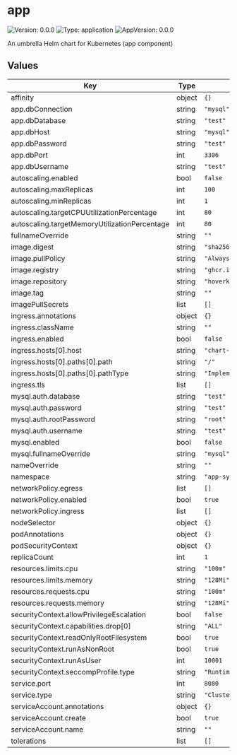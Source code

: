 # app

![Version: 0.0.0](https://img.shields.io/badge/Version-0.0.0-informational?style=flat-square) ![Type: application](https://img.shields.io/badge/Type-application-informational?style=flat-square) ![AppVersion: 0.0.0](https://img.shields.io/badge/AppVersion-0.0.0-informational?style=flat-square)

An umbrella Helm chart for Kubernetes (app component)

## Values

| Key                                           | Type   | Default                                                                     | Description |
| --------------------------------------------- | ------ | --------------------------------------------------------------------------- | ----------- |
| affinity                                      | object | `{}`                                                                        |             |
| app.dbConnection                              | string | `"mysql"`                                                                   |             |
| app.dbDatabase                                | string | `"test"`                                                                    |             |
| app.dbHost                                    | string | `"mysql"`                                                                   |             |
| app.dbPassword                                | string | `"test"`                                                                    |             |
| app.dbPort                                    | int    | `3306`                                                                      |             |
| app.dbUsername                                | string | `"test"`                                                                    |             |
| autoscaling.enabled                           | bool   | `false`                                                                     |             |
| autoscaling.maxReplicas                       | int    | `100`                                                                       |             |
| autoscaling.minReplicas                       | int    | `1`                                                                         |             |
| autoscaling.targetCPUUtilizationPercentage    | int    | `80`                                                                        |             |
| autoscaling.targetMemoryUtilizationPercentage | int    | `80`                                                                        |             |
| fullnameOverride                              | string | `""`                                                                        |             |
| image.digest                                  | string | `"sha256:da3b65f32ea75f8041079d220b72da4f605738996256a7dc32715424cc117271"` |             |
| image.pullPolicy                              | string | `"Always"`                                                                  |             |
| image.registry                                | string | `"ghcr.io"`                                                                 |             |
| image.repository                              | string | `"hoverkraft-tech/ci-github-container/application-test"`                    |             |
| image.tag                                     | string | `""`                                                                        |             |
| imagePullSecrets                              | list   | `[]`                                                                        |             |
| ingress.annotations                           | object | `{}`                                                                        |             |
| ingress.className                             | string | `""`                                                                        |             |
| ingress.enabled                               | bool   | `false`                                                                     |             |
| ingress.hosts[0].host                         | string | `"chart-example.local"`                                                     |             |
| ingress.hosts[0].paths[0].path                | string | `"/"`                                                                       |             |
| ingress.hosts[0].paths[0].pathType            | string | `"ImplementationSpecific"`                                                  |             |
| ingress.tls                                   | list   | `[]`                                                                        |             |
| mysql.auth.database                           | string | `"test"`                                                                    |             |
| mysql.auth.password                           | string | `"test"`                                                                    |             |
| mysql.auth.rootPassword                       | string | `"root"`                                                                    |             |
| mysql.auth.username                           | string | `"test"`                                                                    |             |
| mysql.enabled                                 | bool   | `false`                                                                     |             |
| mysql.fullnameOverride                        | string | `"mysql"`                                                                   |             |
| nameOverride                                  | string | `""`                                                                        |             |
| namespace                                     | string | `"app-system"`                                                              |             |
| networkPolicy.egress                          | list   | `[]`                                                                        |             |
| networkPolicy.enabled                         | bool   | `true`                                                                      |             |
| networkPolicy.ingress                         | list   | `[]`                                                                        |             |
| nodeSelector                                  | object | `{}`                                                                        |             |
| podAnnotations                                | object | `{}`                                                                        |             |
| podSecurityContext                            | object | `{}`                                                                        |             |
| replicaCount                                  | int    | `1`                                                                         |             |
| resources.limits.cpu                          | string | `"100m"`                                                                    |             |
| resources.limits.memory                       | string | `"128Mi"`                                                                   |             |
| resources.requests.cpu                        | string | `"100m"`                                                                    |             |
| resources.requests.memory                     | string | `"128Mi"`                                                                   |             |
| securityContext.allowPrivilegeEscalation      | bool   | `false`                                                                     |             |
| securityContext.capabilities.drop[0]          | string | `"ALL"`                                                                     |             |
| securityContext.readOnlyRootFilesystem        | bool   | `true`                                                                      |             |
| securityContext.runAsNonRoot                  | bool   | `true`                                                                      |             |
| securityContext.runAsUser                     | int    | `10001`                                                                     |             |
| securityContext.seccompProfile.type           | string | `"RuntimeDefault"`                                                          |             |
| service.port                                  | int    | `8080`                                                                      |             |
| service.type                                  | string | `"ClusterIP"`                                                               |             |
| serviceAccount.annotations                    | object | `{}`                                                                        |             |
| serviceAccount.create                         | bool   | `true`                                                                      |             |
| serviceAccount.name                           | string | `""`                                                                        |             |
| tolerations                                   | list   | `[]`                                                                        |             |
